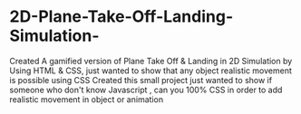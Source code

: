# 2D-Plane-Take-Off-Landing-Simulation-
Created A gamified version of Plane Take Off &amp; Landing in 2D Simulation by Using HTML &amp; CSS, just wanted to show that any object realistic movement is possible using CSS
Created this small project just wanted to show if someone who don't know Javascript , can you 100% CSS in order to add realistic movement in object or animation
